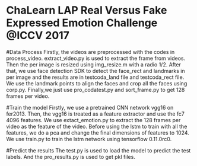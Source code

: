 # ChaLearn LAP Real Versus Fake Expressed Emotion Challenge @ICCV 2017

#Data Process
Firstly, the videos are preprocessed with the codes in process_video. extract_video.py is used to extract the frame from videos. 
Then the per image is resized using img_resize.m with a radio 1/2. 
After that, we use face detection SDK to detect the face_rect and landmarks in per image and the results are in testcoda_land file and testcoda_rect file. We use the landmark points to align the faces and crop all the faces using corp.py. 
Finally,we just use pro_codatest.py and sort_frame.py to get 128 frames per video.

#Train the model
Firstly, we use a pretrained CNN network vgg16 on fer2013.
Then, the vgg16 is treated as a feature extractor and use the fc7 4096 features.
We use extact_emotion.py to extract the 128 frames per video as the feature of the video.
Before using the lstm to train with all the features, we do a pca and change the final dimensions of features to 1024.
We use train.py to train the lstm network using tensorflow 0.11.0rc0.


#Predict the results
The test.py is used to load the model to predict the test labels. And the pro_results.py is used to get pkl files.

